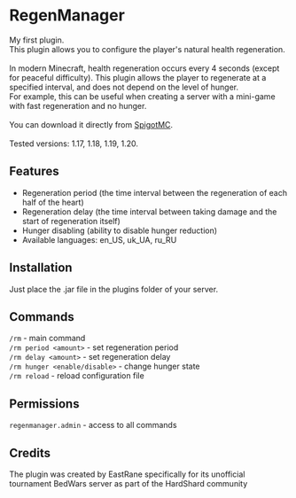 # RegenManager
My first plugin.\
This plugin allows you to configure the player's natural health regeneration.\
\
In modern Minecraft, health regeneration occurs every 4 seconds (except for peaceful difficulty). This plugin allows the player to regenerate at a specified interval, and does not depend on the level of hunger.\
For example, this can be useful when creating a server with a mini-game with fast regeneration and no hunger.\
\
You can download it directly from [SpigotMC](https://www.spigotmc.org/resources/regenmanager.112749/).\
\
Tested versions: 1.17, 1.18, 1.19, 1.20.
## Features
- Regeneration period (the time interval between the regeneration of each half of the heart)
- Regeneration delay (the time interval between taking damage and the start of regeneration itself)
- Hunger disabling (ability to disable hunger reduction)
- Available languages: en_US, uk_UA, ru_RU
## Installation
Just place the .jar file in the plugins folder of your server.
## Commands
`/rm` - main command\
`/rm period <amount>` - set regeneration period\
`/rm delay <amount>` - set regeneration delay\
`/rm hunger <enable/disable>` - change hunger state\
`/rm reload` - reload configuration file
## Permissions
`regenmanager.admin` - access to all commands
## Credits
The plugin was created by EastRane specifically for its unofficial tournament BedWars server as part of the HardShard community
